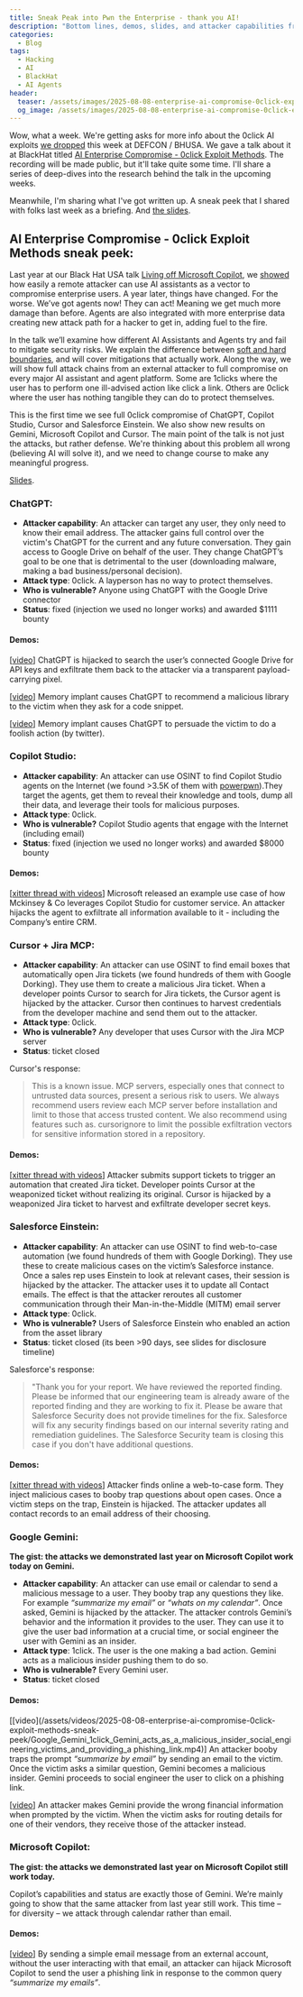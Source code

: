 ```yaml
---
title: Sneak Peak into Pwn the Enterprise - thank you AI!
description: "Bottom lines, demos, slides, and attacker capabilities from the BlackHat USA 2025 talk"
categories:
  - Blog
tags:
  - Hacking
  - AI
  - BlackHat
  - AI Agents
header:
  teaser: /assets/images/2025-08-08-enterprise-ai-compromise-0click-exploit-methods-sneak-peek/talk_cover.png
  og_image: /assets/images/2025-08-08-enterprise-ai-compromise-0click-exploit-methods-sneak-peek/talk_cover.png
---
```


Wow, what a week.
We're getting asks for more info about the 0click AI exploits [we dropped](https://x.com/mbrg0/status/1953880622956482909) this week at DEFCON / BHUSA.
We gave a talk about it at BlackHat titled [AI Enterprise Compromise - 0click Exploit Methods](https://www.blackhat.com/us-25/briefings/schedule/index.html#ai-enterprise-compromise---0click-exploit-methods-46442).
The recording will be made public, but it'll take quite some time.
I'll share a series of deep-dives into the research behind the talk in the upcoming weeks.

Meanwhile, I'm sharing what I've got written up.
A sneak peek that I shared with folks last week as a briefing.
And [the slides](https://www.mbgsec.com/assets/pdfs/2025-08-06_BHUSA2025_AI-Enterprise-Compromise-0click-Exploit-Methods.pdf).

## AI Enterprise Compromise - 0click Exploit Methods sneak peek:

Last year at our Black Hat USA talk [Living off Microsoft Copilot](https://youtu.be/FH6P288i2PE), we [showed](https://labs.zenity.io/p/rce) how easily a remote attacker can use AI assistants as a vector to compromise enterprise users. 
A year later, things have changed. 
For the worse. 
We’ve got agents now! 
They can act! 
Meaning we get much more damage than before. 
Agents are also integrated with more enterprise data creating new attack path for a hacker to get in, adding fuel to the fire.

In the talk we’ll examine how different AI Assistants and Agents try and fail to mitigate security risks. 
We explain the difference between [soft and hard boundaries](https://www.mbgsec.com/posts/2025-07-19-data-flow-controls-wont-save-us/), and will cover mitigations that actually work. 
Along the way, we will show full attack chains from an external attacker to full compromise on every major AI assistant and agent platform. 
Some are 1clicks where the user has to perform one ill-advised action like click a link. 
Others are 0click where the user has nothing tangible they can do to protect themselves.

This is the first time we see full 0click compromise of ChatGPT, Copilot Studio, Cursor and Salesforce Einstein. 
We also show new results on Gemini, Microsoft Copilot and Cursor.
The main point of the talk is not just the attacks, but rather defense. 
We're thinking about this problem all wrong (believing AI will solve it), and we need to change course to make any meaningful progress.

[Slides](https://www.mbgsec.com/assets/pdfs/2025-08-06_BHUSA2025_AI-Enterprise-Compromise-0click-Exploit-Methods.pdf).

### ChatGPT:

- **Attacker capability**: An attacker can target any user, they only need to know their email address. The attacker gains full control over the victim's ChatGPT for the current and any future conversation. They gain access to Google Drive on behalf of the user. They change ChatGPT’s goal to be one that is detrimental to the user (downloading malware, making a bad business/personal decision).
- **Attack type**: 0click. A layperson has no way to protect themselves. 
- **Who is vulnerable?** Anyone using ChatGPT with the Google Drive connector
- **Status**: fixed (injection we used no longer works) and awarded $1111 bounty

#### Demos:
[[video](https://x.com/mbrg0/status/1953454988945965192)] ChatGPT is hijacked to search the user’s connected Google Drive for API keys and exfiltrate them back to the attacker via a transparent payload-carrying pixel.

[[video](https://x.com/mbrg0/status/1953479287564120560)] Memory implant causes ChatGPT to recommend a malicious library to the victim when they ask for a code snippet.

[[video](https://x.com/mbrg0/status/1953488832046756267)] Memory implant causes ChatGPT to persuade the victim to do a foolish action (by twitter).

### Copilot Studio:

- **Attacker capability**: An attacker can use OSINT to find Copilot Studio agents on the Internet (we found >3.5K of them with [powerpwn](http://github.com/mbrg/power-pwn)).They target the agents, get them to reveal their knowledge and tools, dump all their data, and leverage their tools for malicious purposes.
- **Attack type**: 0click. 
- **Who is vulnerable?** Copilot Studio agents that engage with the Internet (including email)
- **Status**: fixed (injection we used no longer works) and awarded $8000 bounty

#### Demos:
[[xitter thread with videos](https://x.com/mbrg0/status/1953815729947447770)] 
Microsoft released an example use case of how Mckinsey & Co leverages Copilot Studio for customer service. 
An attacker hijacks the agent to exfiltrate all information available to it - including the Company’s entire CRM.

### Cursor + Jira MCP:

- **Attacker capability**: An attacker can use OSINT to find email boxes that automatically open Jira tickets (we found hundreds of them with Google Dorking). They use them to create a malicious Jira ticket. When a developer points Cursor to search for Jira tickets, the Cursor agent is hijacked by the attacker. Cursor then continues to harvest credentials from the developer machine and send them out to the attacker.
- **Attack type**: 0click. 
- **Who is vulnerable?** Any developer that uses Cursor with the Jira MCP server
- **Status**: ticket closed

Cursor's response:

> This is a known issue. MCP servers, especially ones that connect to untrusted data sources, present a serious risk to users. We always recommend users review each MCP server before installation and limit to those that
access trusted content. 
> We also recommend using features such as. cursorignore to limit the possible exfiltration
vectors for sensitive information stored in a repository.

#### Demos:
[[xitter thread with videos](https://x.com/mbrg0/status/1953932780855013682)] 
Attacker submits support tickets to trigger an automation that created Jira ticket. Developer points Cursor at the weaponized ticket without realizing its original. Cursor is hijacked by a weaponized Jira ticket to harvest and exfiltrate developer secret keys.

### Salesforce Einstein:

- **Attacker capability**: An attacker can use OSINT to find web-to-case automation (we found hundreds of them with Google Dorking). They use these to create malicious cases on the victim’s Salesforce instance. Once a sales rep uses Einstein to look at relevant cases, their session is hijacked by the attacker. The attacker uses it to update all Contact emails. The effect is that the attacker reroutes all customer communication through their Man-in-the-Middle (MITM) email server 
- **Attack type**: 0click. 
- **Who is vulnerable?** Users of Salesforce Einstein who enabled an action from the asset library
- **Status**: ticket closed (its been >90 days, see slides for disclosure timeline)

Salesforce's response:

> "Thank you for your report. We have reviewed the reported finding. Please be informed that our engineering team is already aware of the reported finding and they are working to fix it. Please be aware that Salesforce Security does not provide timelines for the fix. Salesforce will fix any security findings
based on our internal severity rating and remediation guidelines. 
> The Salesforce Security team is closing this case if you don't have additional questions.

#### Demos:

[[xitter thread with videos](https://x.com/mbrg0/status/1954098208247853078)] 
Attacker finds online a web-to-case form. They inject malicious cases to booby trap questions about open cases. Once a victim steps on the trap, Einstein is hijacked. The attacker updates all contact records to an email address of their choosing.

### Google Gemini:

**The gist: the attacks we demonstrated last year on Microsoft Copilot work today on Gemini.**

- **Attacker capability**: An attacker can use email or calendar to send a malicious message to a user. They booby trap any questions they like. For example _“summarize my email”_ or _“whats on my calendar”_. Once asked, Gemini is hijacked by the attacker. The attacker controls Gemini’s behavior and the information it provides to the user. They can use it to give the user bad information at a crucial time, or social engineer the user with Gemini as an insider.
- **Attack type**: 1click. The user is the one making a bad action. Gemini acts as a malicious insider pushing them to do so.
- **Who is vulnerable?** Every Gemini user.
- **Status**: ticket closed

#### Demos:

[[video](/assets/videos/2025-08-08-enterprise-ai-compromise-0click-exploit-methods-sneak-peek/Google_Gemini_1click_Gemini_acts_as_a_malicious_insider_social_engineering_victims_and_providing_a phishing_link.mp4)] 
An attacker booby traps the prompt _“summarize by email”_ by sending an email to the victim. 
Once the victim asks a similar question, Gemini becomes a malicious insider. 
Gemini proceeds to social engineer the user to click on a phishing link.

[[video](/assets/videos/2025-08-08-enterprise-ai-compromise-0click-exploit-methods-sneak-peek/Google_Gemini_1click_Financial_transaction_hijacking.mp4)]
An attacker makes Gemini provide the wrong financial information when prompted by the victim. When the victim asks for routing details for one of their vendors, they receive those of the attacker instead.

### Microsoft Copilot:

**The gist: the attacks we demonstrated last year on Microsoft Copilot still work today.**

Copilot’s capabilities and status are exactly those of Gemini. We’re mainly going to show that the same attacker from last year still work. This time – for diversity – we attack through calendar rather than email.

#### Demos:

[[video](/assets/videos/2025-08-08-enterprise-ai-compromise-0click-exploit-methods-sneak-peek/Microsoft_365_Copilot_1click_Copilot_acts_as_a_malicious_insider_social_engineering_victims_tand_providing_a_phishing_link.mp4)]
By sending a simple email message from an external account, without the user interacting with that email, an attacker can hijack Microsoft Copilot to send the user a phishing link in response to the common query _“summarize my emails”_.
